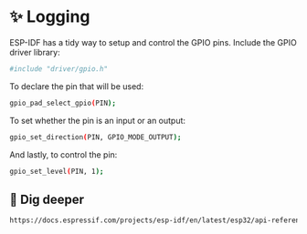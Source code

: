 # ✨ Logging
ESP-IDF has a tidy way to setup and control the GPIO pins.
Include the GPIO driver library:
```sh
#include "driver/gpio.h"
```
To declare the pin that will be used:
```sh
gpio_pad_select_gpio(PIN);
```
To set whether the pin is an input or an output:
```sh
gpio_set_direction(PIN, GPIO_MODE_OUTPUT);
 ```
And lastly, to control the pin:
```sh
gpio_set_level(PIN, 1);
```
## 📝 Dig deeper
```sh
https://docs.espressif.com/projects/esp-idf/en/latest/esp32/api-reference/peripherals/gpio.html
```
